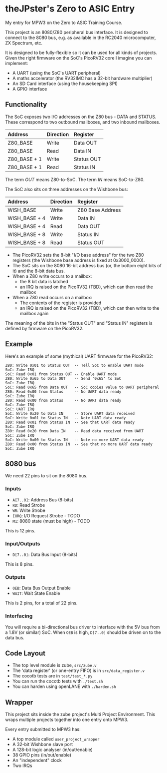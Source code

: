 # theJPster's Zero to ASIC Entry

My entry for MPW3 on the Zero to ASIC Training Course.

This project is an 8080/Z80 peripheral bus interface. It is designed to 
connect to the 8080 bus, e.g. as available in the RC2040 microcomputer, 
ZX Spectrum, etc.

It is designed to be fully-flexible so it can be used for all kinds of 
projects. Given the right firmware on the SoC's PicoRV32 core I imagine you
can implement:

* A UART (using the SoC's UART peripheral)
* A maths accelerator (the RV32IMC has a 32-bit hardware multiplier)
* An SD Card interface (using the housekeeping SPI)
* A GPIO interface

## Functionality

The SoC exposes two I/O addresses on the Z80 bus - DATA and STATUS. These
correspond to two outbound mailboxes, and two inbound mailboxes.

| Address      | Direction | Register   |
|:-------------|:----------|:-----------|
| Z80_BASE     | Write     | Data OUT   |
| Z80_BASE     | Read      | Data IN    |
| Z80_BASE + 1 | Write     | Status OUT |
| Z80_BASE + 1 | Read      | Status IN  |

The term *OUT* means Z80-to-SoC. The term *IN* means SoC-to-Z80.

The SoC also sits on three addresses on the Wishbone bus:

| Address       | Direction | Register         |
|:--------------|:----------|:-----------------|
| WISH_BASE     | Write     | Z80 Base Address |
| WISH_BASE + 4 | Write     | Data IN          |
| WISH_BASE + 4 | Read      | Data OUT         |
| WISH_BASE + 8 | Write     | Status IN        |
| WISH_BASE + 8 | Read      | Status OUT       |

* The PicoRV32 sets the 8-bit "I/O base address" for the two Z80 registers (the Wishbone base address is fixed at 0x3000_0000).
* The SoC sits on the 8080 16-bit address bus (or, the bottom eight bits of it) and the 8-bit data bus.
* When a Z80 write occurs to a mailbox:
    * the 8 bit data is latched
    * an IRQ is raised on the PicoRV32 (TBD), which can then read the mailbox
* When a Z80 read occurs on a mailbox:
    * The contents of the register is provided
    * an IRQ is raised on the PicoRV32 (TBD), which can then write to the mailbox again

The meaning of the bits in the "Status OUT" and "Status IN" registers is defined by firmware on the PicoRV32.

## Example

Here's an example of some (mythical) UART firmware for the PicoRV32:

```
Z80: Write 0x01 to Status OUT  -- Tell SoC to enable UART mode
SoC: Zube IRQ
SoC: Read 0x01 from Status OUT -- Enable UART mode
Z80: Write 0x65 to Data OUT    -- Send '0x65' to SoC
SoC: Zube IRQ
SoC: Read 0x65 from Data OUT   -- SoC copies value to UART peripheral
Z80: Read 0x00 from Status     -- No UART data ready
SoC: Zube IRQ
Z80: Read 0x00 from Status     -- No UART data ready
SoC: Zube IRQ
SoC: UART IRQ
SoC: Write 0x20 to Data IN     -- Store UART data received
SoC: Write 0x01 to Status IN   -- Note UART data ready
Z80: Read 0x01 from Status IN  -- See that UART data ready
SoC: Zube IRQ
Z80: Read 0x20 from Data IN    -- Read data received from UART
SoC: Zube IRQ
SoC: Write 0x00 to Status IN   -- Note no more UART data ready
Z80: Read 0x00 from Status IN  -- See that no more UART data ready
SoC: Zube IRQ
```

## 8080 bus

We need 22 pins to sit on the 8080 bus.

### Inputs

* `A[7..0]`: Address Bus (8-bits)
* `RD`: Read Strobe
* `WR`: Write Strobe
* `IORQ`: I/O Request Strobe - TODO
* `M1`: 8080 state (must be high) - TODO

This is 12 pins.

### Input/Outputs

* `D[7..0]`: Data Bus Input (8-bits)

This is 8 pins.

### Outputs

* `OEB`: Data Bus Output Enable
* `WAIT`: Wait State Enable

This is 2 pins, for a total of 22 pins.

### Interfacing

You will require a bi-directional bus driver to interface with the 5V 
bus from a 1.8V (or similar) SoC. When `OEB` is high, `D[7..0]` should 
be driven on to the data bus.

## Code Layout

* The top level module is zube, `src/zube.v`
* The 'data register' (or one-entry FIFO) is in `src/data_register.v`
* The cocotb tests are in `test/test_*.py`
* You can run the cocotb tests with `./test.sh`
* You can harden using openLANE with `./harden.sh`

## Wrapper

This project sits inside the zube project's Multi Project 
Environment. This wraps multiple projects together into one entry onto MPW3.

Every entry submitted to MPW3 has:

* A top module called `user_project_wrapper`
* A 32-bit Wishbone slave port
* A 128-bit logic analyser (in/out/enable)
* 38 GPIO pins (in/out/enable)
* An "independent" clock
* Two IRQs

